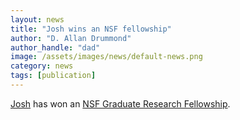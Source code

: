 ```yaml
---
layout: news
title: "Josh wins an NSF fellowship"
author: "D. Allan Drummond"
author_handle: "dad"
image: /assets/images/news/default-news.png
category: news
tags: [publication]
---
```

[Josh] has won an [NSF Graduate Research Fellowship][1].

[Josh]: team/josh-riback/
[1]: https://www.nsfgrfp.org/

